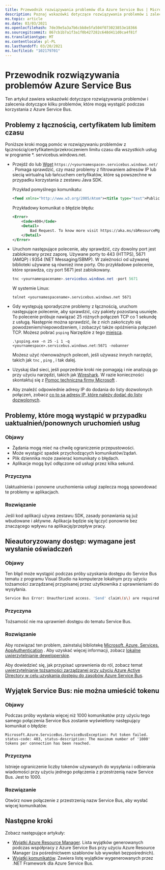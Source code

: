 ```yaml
---
title: Przewodnik rozwiązywania problemów dla Azure Service Bus | Microsoft Docs
description: Poznaj wskazówki dotyczące rozwiązywania problemów i zalecenia dotyczące kilku problemów, które mogą wystąpić podczas korzystania z Azure Service Bus.
ms.topic: article
ms.date: 03/03/2021
ms.openlocfilehash: 7de39e5a3a7b6cbb8e5fa504f073023853e18366
ms.sourcegitcommit: 867cb1b7a1f3a1f0b427282c648d411d0ca4f81f
ms.translationtype: MT
ms.contentlocale: pl-PL
ms.lasthandoff: 03/20/2021
ms.locfileid: "102179701"
---
```

# <a name="troubleshooting-guide-for-azure-service-bus"></a>Przewodnik rozwiązywania problemów Azure Service Bus
Ten artykuł zawiera wskazówki dotyczące rozwiązywania problemów i zalecenia dotyczące kilku problemów, które mogą wystąpić podczas korzystania z Azure Service Bus. 

## <a name="connectivity-certificate-or-timeout-issues"></a>Problemy z łącznością, certyfikatem lub limitem czasu
Poniższe kroki mogą pomóc w rozwiązywaniu problemów z łącznością/certyfikatem/przekroczeniem limitu czasu dla wszystkich usług w programie *. servicebus.windows.net. 

- Przejdź do lub [Wget](https://www.gnu.org/software/wget/) `https://<yournamespace>.servicebus.windows.net/` . Pomaga sprawdzić, czy masz problemy z filtrowaniem adresów IP lub siecią wirtualną lub łańcuchem certyfikatów, które są powszechne w przypadku korzystania z zestawu Java SDK.

    Przykład pomyślnego komunikatu:
    
    ```xml
    <feed xmlns="http://www.w3.org/2005/Atom"><title type="text">Publicly Listed Services</title><subtitle type="text">This is the list of publicly-listed services currently available.</subtitle><id>uuid:27fcd1e2-3a99-44b1-8f1e-3e92b52f0171;id=30</id><updated>2019-12-27T13:11:47Z</updated><generator>Service Bus 1.1</generator></feed>
    ```
    
    Przykładowy komunikat o błędzie błędu:

    ```xml
    <Error>
        <Code>400</Code>
        <Detail>
            Bad Request. To know more visit https://aka.ms/sbResourceMgrExceptions. . TrackingId:b786d4d1-cbaf-47a8-a3d1-be689cda2a98_G22, SystemTracker:NoSystemTracker, Timestamp:2019-12-27T13:12:40
        </Detail>
    </Error>
    ```
- Uruchom następujące polecenie, aby sprawdzić, czy dowolny port jest zablokowany przez zaporę. Używane porty to 443 (HTTPS), 5671 (AMQP) i 9354 (NET Messaging/SBMP). W zależności od używanej biblioteki używane są również inne porty. Oto przykładowe polecenie, które sprawdza, czy port 5671 jest zablokowany. 

    ```powershell
    tnc <yournamespacename>.servicebus.windows.net -port 5671
    ```

    W systemie Linux:

    ```shell
    telnet <yournamespacename>.servicebus.windows.net 5671
    ```
- Gdy występują sporadyczne problemy z łącznością, uruchom następujące polecenie, aby sprawdzić, czy pakiety pozostaną usunięte. To polecenie próbuje nawiązać 25 różnych połączeń TCP co 1 sekundę z usługą. Następnie można sprawdzić, ile z nich zakończyło się powodzeniem/niepowodzeniem, i zobaczyć także opóźnienia połączeń TCP. Możesz pobrać `psping` Narzędzie z tego [miejsca](/sysinternals/downloads/psping).

    ```shell
    .\psping.exe -n 25 -i 1 -q <yournamespace>.servicebus.windows.net:5671 -nobanner     
    ```
    Możesz użyć równoważnych poleceń, jeśli używasz innych narzędzi, takich jak `tnc` , `ping` , i tak dalej. 
- Uzyskaj ślad sieci, jeśli poprzednie kroki nie pomagają i nie analizują go przy użyciu narzędzi, takich jak [Wireshark](https://www.wireshark.org/). W razie konieczności skontaktuj się z [Pomoc techniczna firmy Microsoft](https://support.microsoft.com/) . 
- Aby znaleźć odpowiednie adresy IP do dodania do listy dozwolonych połączeń, zobacz [co to są adresy IP, które należy dodać do listy dozwolonych](service-bus-faq.md#what-ip-addresses-do-i-need-to-add-to-allow-list). 


## <a name="issues-that-may-occur-with-service-upgradesrestarts"></a>Problemy, które mogą wystąpić w przypadku uaktualnień/ponownych uruchomień usług

### <a name="symptoms"></a>Objawy
- Żądania mogą mieć na chwilę ograniczenie przepustowości.
- Może wystąpić spadek przychodzących komunikatów/żądań.
- Plik dziennika może zawierać komunikaty o błędach.
- Aplikacje mogą być odłączone od usługi przez kilka sekund.

### <a name="cause"></a>Przyczyna
Uaktualnienia i ponowne uruchomienia usługi zaplecza mogą spowodować te problemy w aplikacjach.

### <a name="resolution"></a>Rozwiązanie
Jeśli kod aplikacji używa zestawu SDK, zasady ponawiania są już wbudowane i aktywne. Aplikacja będzie się łączyć ponownie bez znaczącego wpływu na aplikację/przepływ pracy.

## <a name="unauthorized-access-send-claims-are-required"></a>Nieautoryzowany dostęp: wymagane jest wysłanie oświadczeń

### <a name="symptoms"></a>Objawy 
Ten błąd może wystąpić podczas próby uzyskania dostępu do Service Bus tematu z programu Visual Studio na komputerze lokalnym przy użyciu tożsamości zarządzanej przypisanej przez użytkownika z uprawnieniami do wysyłania.

```bash
Service Bus Error: Unauthorized access. 'Send' claim\(s\) are required to perform this operation.
```

### <a name="cause"></a>Przyczyna
Tożsamość nie ma uprawnień dostępu do tematu Service Bus. 

### <a name="resolution"></a>Rozwiązanie
Aby rozwiązać ten problem, zainstaluj bibliotekę [Microsoft. Azure. Services. AppAuthentication](https://www.nuget.org/packages/Microsoft.Azure.Services.AppAuthentication/) .  Aby uzyskać więcej informacji, zobacz [lokalne uwierzytelnianie deweloperskie](/dotnet/api/overview/azure/service-to-service-authentication#local-development-authentication). 

Aby dowiedzieć się, jak przypisać uprawnienia do ról, zobacz temat [uwierzytelnianie tożsamości zarządzanej przy użyciu Azure Active Directory w celu uzyskania dostępu do zasobów Azure Service Bus](service-bus-managed-service-identity.md).

## <a name="service-bus-exception-put-token-failed"></a>Wyjątek Service Bus: nie można umieścić tokenu

### <a name="symptoms"></a>Objawy
Podczas próby wysłania więcej niż 1000 komunikatów przy użyciu tego samego połączenia Service Bus zostanie wyświetlony następujący komunikat o błędzie: 

`Microsoft.Azure.ServiceBus.ServiceBusException: Put token failed. status-code: 403, status-description: The maximum number of '1000' tokens per connection has been reached.` 

### <a name="cause"></a>Przyczyna
Istnieje ograniczenie liczby tokenów używanych do wysyłania i odbierania wiadomości przy użyciu jednego połączenia z przestrzenią nazw Service Bus. Jest to 1000. 

### <a name="resolution"></a>Rozwiązanie
Otwórz nowe połączenie z przestrzenią nazw Service Bus, aby wysłać więcej komunikatów.

## <a name="next-steps"></a>Następne kroki
Zobacz następujące artykuły: 

- [Wyjątki Azure Resource Manager](service-bus-resource-manager-exceptions.md). Lista wyjątków generowanych podczas współpracy z Azure Service Bus przy użyciu Azure Resource Manager (za pośrednictwem szablonów lub wywołań bezpośrednich).
- [Wyjątki komunikatów](service-bus-messaging-exceptions.md). Zawiera listę wyjątków wygenerowanych przez .NET Framework dla Azure Service Bus.